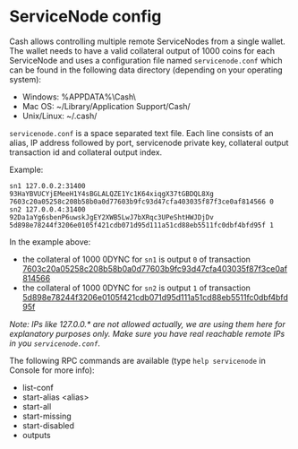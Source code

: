 ServiceNode config
=======================

Cash allows controlling multiple remote ServiceNodes from a single wallet. The wallet needs to have a valid collateral output of 1000 coins for each ServiceNode and uses a configuration file named `servicenode.conf` which can be found in the following data directory (depending on your operating system):
 * Windows: %APPDATA%\Cash\
 * Mac OS: ~/Library/Application Support/Cash/
 * Unix/Linux: ~/.cash/

`servicenode.conf` is a space separated text file. Each line consists of an alias, IP address followed by port, servicenode private key, collateral output transaction id and collateral output index.

Example:
```
sn1 127.0.0.2:31400 93HaYBVUCYjEMeeH1Y4sBGLALQZE1Yc1K64xiqgX37tGBDQL8Xg 7603c20a05258c208b58b0a0d77603b9fc93d47cfa403035f87f3ce0af814566 0
sn2 127.0.0.4:31400 92Da1aYg6sbenP6uwskJgEY2XWB5LwJ7bXRqc3UPeShtHWJDjDv 5d898e78244f3206e0105f421cdb071d95d111a51cd88eb5511fc0dbf4bfd95f 1
```

In the example above:
* the collateral of 1000 0DYNC for `sn1` is output `0` of transaction [7603c20a05258c208b58b0a0d77603b9fc93d47cfa403035f87f3ce0af814566](https://test.explorer.cash.org/tx/7603c20a05258c208b58b0a0d77603b9fc93d47cfa403035f87f3ce0af814566)
* the collateral of 1000 0DYNC for `sn2` is output `1` of transaction [5d898e78244f3206e0105f421cdb071d95d111a51cd88eb5511fc0dbf4bfd95f](https://test.explorer.cash.org/tx/5d898e78244f3206e0105f421cdb071d95d111a51cd88eb5511fc0dbf4bfd95f)

_Note: IPs like 127.0.0.* are not allowed actually, we are using them here for explanatory purposes only. Make sure you have real reachable remote IPs in you `servicenode.conf`._

The following RPC commands are available (type `help servicenode` in Console for more info):
* list-conf
* start-alias \<alias\>
* start-all
* start-missing
* start-disabled
* outputs

